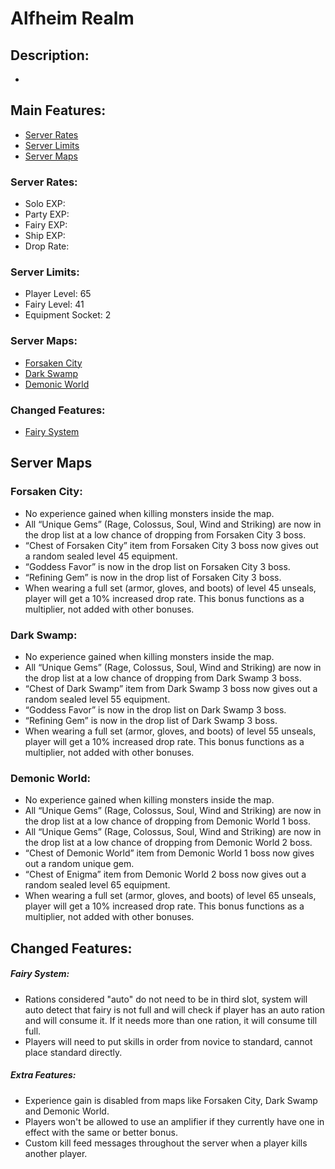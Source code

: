 # Alfheim Realm

## Description:
* 

## Main Features:
* [Server Rates](#server-rates)
* [Server Limits](#server-limits)
* [Server Maps](#server-maps)
### Server Rates:
* Solo EXP: 
* Party EXP: 
* Fairy EXP: 
* Ship EXP: 
* Drop Rate: 
### Server Limits:
* Player Level: 65
* Fairy Level: 41
* Equipment Socket: 2
### Server Maps:
* [Forsaken City](#forsaken-city)
* [Dark Swamp](#dark-swamp)
* [Demonic World](#demonic-world)
### Changed Features:
* [Fairy System](#fairy-system)

## Server Maps
### Forsaken City:
* No experience gained when killing monsters inside the map.
* All “Unique Gems” (Rage, Colossus, Soul, Wind and Striking) are now in the drop list at a low chance of dropping from Forsaken City 3 boss.
* “Chest of Forsaken City” item from Forsaken City 3 boss now gives out a random sealed level 45 equipment.
* “Goddess Favor” is now in the drop list on Forsaken City 3 boss.
* “Refining Gem” is now in the drop list of Forsaken City 3 boss.
* When wearing a full set (armor, gloves, and boots) of level 45 unseals, player will get a 10% increased drop rate. This bonus functions as a multiplier, not added with other bonuses.
### Dark Swamp:
* No experience gained when killing monsters inside the map.
* All “Unique Gems” (Rage, Colossus, Soul, Wind and Striking) are now in the drop list at a low chance of dropping from Dark Swamp 3 boss.
* “Chest of Dark Swamp” item from Dark Swamp 3 boss now gives out a random sealed level 55 equipment.
* “Goddess Favor” is now in the drop list on Dark Swamp 3 boss.
* “Refining Gem” is now in the drop list of Dark Swamp 3 boss.
* When wearing a full set (armor, gloves, and boots) of level 55 unseals, player will get a 10% increased drop rate. This bonus functions as a multiplier, not added with other bonuses.
### Demonic World:
* No experience gained when killing monsters inside the map.
* All “Unique Gems” (Rage, Colossus, Soul, Wind and Striking) are now in the drop list at a low chance of dropping from Demonic World 1 boss.
* All “Unique Gems” (Rage, Colossus, Soul, Wind and Striking) are now in the drop list at a low chance of dropping from Demonic World 2 boss.
* “Chest of Demonic World” item from Demonic World 1 boss now gives out a random unique gem.
* “Chest of Enigma” item from Demonic World 2 boss now gives out a random sealed level 65 equipment.
* When wearing a full set (armor, gloves, and boots) of level 65 unseals, player will get a 10% increased drop rate. This bonus functions as a multiplier, not added with other bonuses.
## Changed Features:
##### Fairy System:
* Rations considered "auto" do not need to be in third slot, system will auto detect that fairy is not full and will check if player has an auto ration and will consume it. If it needs more than one ration, it will consume till full.
* Players will need to put skills in order from novice to standard, cannot place standard directly.

##### Extra Features:
* Experience gain is disabled from maps like Forsaken City, Dark Swamp and Demonic World.
* Players won't be allowed to use an amplifier if they currently have one in effect with the same or better bonus.
* Custom kill feed messages throughout the server when a player kills another player.
